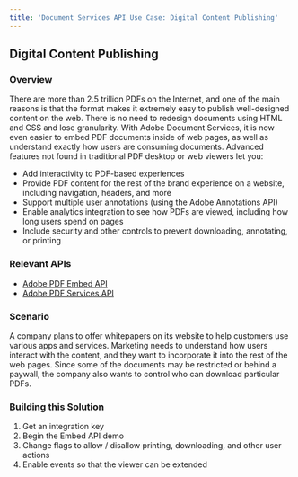 ```yaml
---
title: 'Document Services API Use Case: Digital Content Publishing'
---
```


## Digital Content Publishing

### Overview

There are more than 2.5 trillion PDFs on the Internet, and one of the main reasons is that the format makes it extremely easy to publish well-designed content on the web. There is no need to redesign documents using HTML and CSS and lose granularity. With Adobe Document Services, it is now even easier to embed PDF documents inside of web pages, as well as understand exactly how users are consuming documents. Advanced features not found in traditional PDF desktop or web viewers let you:

* Add interactivity to PDF-based experiences
* Provide PDF content for the rest of the brand experience on a website, including navigation, headers, and more
* Support multiple user annotations (using the Adobe Annotations API)
* Enable analytics integration to see how PDFs are viewed, including how long users spend on pages
* Include security and other controls to prevent downloading, annotating, or printing

### Relevant APIs

* [Adobe PDF Embed API](/src/pages/apis/pdf-embed.md)
* [Adobe PDF Services API](/src/pages/apis/pdf-services.md)

### Scenario

A company plans to offer whitepapers on its website to help customers use various apps and services. Marketing needs to understand how users interact with the content, and they want to incorporate it into the rest of the web pages. Since some of the documents may be restricted or behind a paywall, the company also wants to control who can download particular PDFs.

### Building this Solution

1. Get an integration key
2. Begin the Embed API demo
3. Change flags to allow / disallow printing, downloading, and other user actions
4. Enable events so that the viewer can be extended

<!-- In the scenario where there needs to be negotiation between the two parties, the developer will use Document Generation API to provide a document back in Word format, which would allow for redlining in Microsoft Word. Adobe Document Generation Tagger, a Microsoft Word add-in, can be used by the developer or the vendor manager to quickly build a custom branded NDA template for the company to standardize their agreements for accuracy. Using this custom template with dynamic text tags, JSON data can be sent with the template to Document Generation API then immediately sent to Adobe Sign for signature and countersignature.

The steps for this use case include:

1. Within the application layer, the developer would query the database to collect relevant data for a custom NDA such as vendor details and contact information and create a JSON data model
2. Within the application layer, the developer would query the database to collect relevant data for a custom NDA such as vendor details and contact information and create a JSON data model The developer would use a custom branded Word document from the vendor manager to create a template with dynamic text tags using Adobe Document Generation Tagger, a Microsoft Word add-in. The JSON data model can be uploaded to the Tagger to automatically generate text tags
3. Data is passed to Adobe Document Generation API about the vendor that the NDA is being conducted with. -->